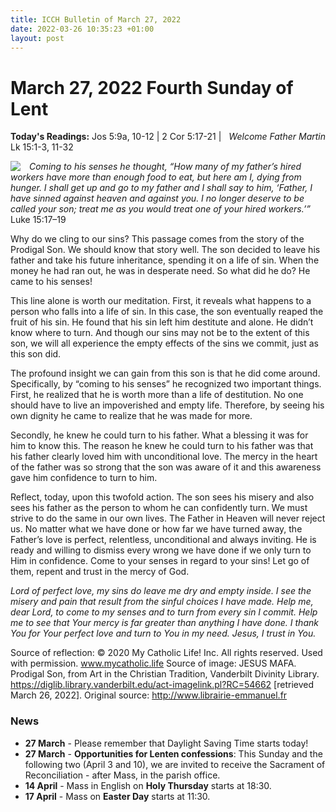 ```yaml
---
title: ICCH Bulletin of March 27, 2022
date: 2022-03-26 10:35:23 +01:00
layout: post
---
```


# March 27, 2022 Fourth Sunday of Lent
<span style="float: right"><em>Welcome Father Martin</em></span>
**Today's Readings:** Jos 5:9a, 10-12 | 2 Cor 5:17-21 | Lk 15:1-3, 11-32


<img style="float: left; margin-right: 1em;" src="https://3.bp.blogspot.com/-MhNPpfb-IAU/Vs5aYvKsIyI/AAAAAAAAB2g/691fBG6PzvM/s640/Mafa-Prodigal%2BSon.png">

*Coming to his senses he thought, “How many of my father’s hired workers have more than enough food to eat, but here am I, dying from hunger. I shall get up and go to my father and I shall say to him, ‘Father, I have sinned against heaven and against you. I no longer deserve to be called your son; treat me as you would treat one of your hired workers.’”* Luke 15:17–19

Why do we cling to our sins? This passage comes from the story of the Prodigal Son. We should know that story well. The son decided to leave his father and take his future inheritance, spending it on a life of sin. When the money he had ran out, he was in desperate need. So what did he do? He came to his senses!

This line alone is worth our meditation. First, it reveals what happens to a person who falls into a life of sin. In this case, the son eventually reaped the fruit of his sin. He found that his sin left him destitute and alone. He didn’t know where to turn. And though our sins may not be to the extent of this son, we will all experience the empty effects of the sins we commit, just as this son did.

The profound insight we can gain from this son is that he did come around. Specifically, by “coming to his senses” he recognized two important things.  First, he realized that he is worth more than a life of destitution. No one should have to live an impoverished and empty life. Therefore, by seeing his own dignity he came to realize that he was made for more.

Secondly, he knew he could turn to his father. What a blessing it was for him to know this. The reason he knew he could turn to his father was that his father clearly loved him with unconditional love. The mercy in the heart of the father was so strong that the son was aware of it and this awareness gave him confidence to turn to him. 

Reflect, today, upon this twofold action. The son sees his misery and also sees his father as the person to whom he can confidently turn. We must strive to do the same in our own lives. The Father in Heaven will never reject us. No matter what we have done or how far we have turned away, the Father’s love is perfect, relentless, unconditional and always inviting. He is ready and willing to dismiss every wrong we have done if we only turn to Him in confidence. Come to your senses in regard to your sins! Let go of them, repent and trust in the mercy of God.

*Lord of perfect love, my sins do leave me dry and empty inside. I see the misery and pain that result from the sinful choices I have made. Help me, dear Lord, to come to my senses and to turn from every sin I commit. Help me to see that Your mercy is far greater than anything I have done. I thank You for Your perfect love and turn to You in my need. Jesus, I trust in You.*

Source of reflection: © 2020 My Catholic Life! Inc. All rights reserved. Used with permission. www.mycatholic.life
Source of image: JESUS MAFA. Prodigal Son, from Art in the Christian Tradition, Vanderbilt Divinity Library. https://diglib.library.vanderbilt.edu/act-imagelink.pl?RC=54662 [retrieved March 26, 2022]. Original source: http://www.librairie-emmanuel.fr

### News 

* **27 March** - Please remember that Daylight Saving Time starts today!
* **27 March** - **Opportunities for Lenten confessions**: This Sunday and the following two (April 3 and 10), we are invited to receive the Sacrament of Reconciliation - after Mass, in the parish office.
* **14 April** - Mass in English on **Holy Thursday** starts at 18:30.
* **17 April** - Mass on **Easter Day** starts at 11:30.
